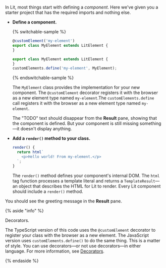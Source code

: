 In Lit, most things start with defining a _component_. Here we've given you a starter project that has the required imports and nothing else.


*   **Define a component.**

    {% switchable-sample %}

    ```ts
    @customElement('my-element')
    export class MyElement extends LitElement {
    }
    ```

    ```js
    export class MyElement extends LitElement {
    }
    customElements.define('my-element', MyElement);
    ```

    {% endswitchable-sample %}

    The `MyElement` class provides the implementation for your new component.&nbsp;<ts-js><span slot="ts">The <code>@customElement</code> decorator registers it with the browser as a new element type named <code>my-element</code>.</span><span slot="js">The <code>customElements.define</code> call registers it with the browser as a new element type named <code>my-element</code>.</span></ts-js>

    The "TODO" text should disappear from the **Result** pane, showing that the component is defined. But your component is still missing something—it doesn't display anything.

*   **Add a `render()` method to your class.**

    ```ts
    render() {
      return html`
        <p>Hello world! From my-element.</p>
      `;
    }
    ```

    The `render()` method defines your component's internal DOM. The `html` tag function processes a template literal and returns a `TemplateResult`—an object that describes the HTML for Lit to render. Every Lit component should include a `render()` method.

You should see the greeting message in the **Result** pane.

{% aside "info" %}

Decorators.

The TypeScript version of this code uses the `@customElement` decorator to register your class with the browser as a new element. The JavaScript version uses `customElements.define()` to do the same thing. This is a matter of style. You can use decorators—or not use decorators—in either language. For more information, see [Decorators](/docs/components/decorators/).

{% endaside %}

